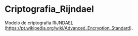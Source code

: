 # Criptografia_Rijndael
Modelo de criptografia RIJNDAEL (https://pt.wikipedia.org/wiki/Advanced_Encryption_Standard).
